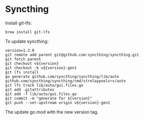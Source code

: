 # Syncthing

Install git-lfs:
```
brew install git-lfs
```

To update syncthing:
```
version=1.3.0
git remote add parent git@github.com:syncthing/syncthing.git
git fetch parent
git checkout v${version}
git checkout -b v${version}-gen1
git lfs install
go generate github.com/syncthing/syncthing/lib/auto github.com/syncthing/syncthing/cmd/strelaypoolsrv/auto
git lfs track lib/auto/gui.files.go
git add .gitattributes
git add -f lib/auto/gui.files.go
git commit -m "generate for ${version}"
git push --set-upstream origin v${version}-gen1
```

The update go.mod with the new version tag.